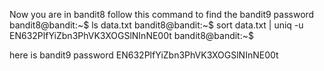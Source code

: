 Now you are in bandit8
follow this command to find the bandit9 password 
bandit8@bandit:~$ ls
data.txt
bandit8@bandit:~$ sort data.txt | uniq -u 
EN632PlfYiZbn3PhVK3XOGSlNInNE00t
bandit8@bandit:~$

here is bandit9 password EN632PlfYiZbn3PhVK3XOGSlNInNE00t
